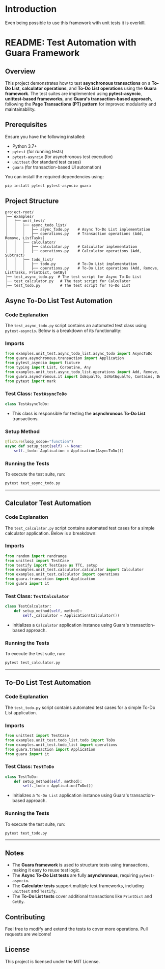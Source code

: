 # Introduction

Even being possible to use this framework with unit tests it is overkill.

# README: Test Automation with Guara Framework

## Overview
This project demonstrates how to test **asynchronous transactions** on a **To-Do List**, **calculator operations**, and **To-Do List operations** using the **Guara framework**. The test suites are implemented using **pytest-asyncio**, **unittest-based frameworks**, and **Guara's transaction-based approach**, following the **Page Transactions (PT) pattern** for improved modularity and maintainability.

## Prerequisites
Ensure you have the following installed:
- Python 3.7+
- `pytest` (for running tests)
- `pytest-asyncio` (for asynchronous test execution)
- `unittest` (for standard test cases)
- `guara` (for transaction-based UI automation)

You can install the required dependencies using:
```sh
pip install pytest pytest-asyncio guara
```

## Project Structure
```
project-root/
│── examples/
│   ├── unit_test/
│   │   ├── async_todo_list/
│   │   │   ├── async_todo.py    # Async To-Do List implementation
│   │   │   ├── operations.py    # Transaction operations (Add, Remove, ListTasks)
│   │   ├── calculator/
│   │   │   ├── calculator.py    # Calculator implementation
│   │   │   ├── operations.py    # Calculator operations (Add, Subtract)
│   │   ├── todo_list/
│   │   │   ├── todo.py          # To-Do List implementation
│   │   │   ├── operations.py    # To-Do List operations (Add, Remove, ListTasks, PrintDict, GetBy)
│── test_async_todo.py  # The test script for Async To-Do List
│── test_calculator.py   # The test script for Calculator
│── test_todo.py         # The test script for To-Do List
```

## Async To-Do List Test Automation
### Code Explanation
The `test_async_todo.py` script contains an automated test class using `pytest-asyncio`. Below is a breakdown of its functionality:

### Imports
```python
from examples.unit_test.async_todo_list.async_todo import AsyncToDo
from guara.asynchronous.transaction import Application
from pytest_asyncio import fixture
from typing import List, Coroutine, Any
from examples.unit_test.async_todo_list.operations import Add, Remove, ListTasks
from guara.asynchronous.it import IsEqualTo, IsNotEqualTo, Contains, DoesNotContain
from pytest import mark
```

### Test Class: `TestAsyncToDo`
```python
class TestAsyncToDo:
```
- This class is responsible for testing the **asynchronous To-Do List** transactions.

### Setup Method
```python
@fixture(loop_scope="function")
async def setup_test(self) -> None:
    self._todo: Application = Application(AsyncToDo())
```

### Running the Tests
To execute the test suite, run:
```sh
pytest test_async_todo.py
```

---

## Calculator Test Automation
### Code Explanation
The `test_calculator.py` script contains automated test cases for a simple calculator application. Below is a breakdown:

### Imports
```python
from random import randrange
from unittest import TestCase
from testify import TestCase as TTC, setup
from examples.unit_test.calculator.calculator import Calculator
from examples.unit_test.calculator import operations
from guara.transaction import Application
from guara import it
```

### Test Class: `TestCalculator`
```python
class TestCalculator:
    def setup_method(self, method):
        self._calculator = Application(Calculator())
```
- Initializes a `Calculator` application instance using Guara's transaction-based approach.

### Running the Tests
To execute the test suite, run:
```sh
pytest test_calculator.py
```

---

## To-Do List Test Automation
### Code Explanation
The `test_todo.py` script contains automated test cases for a simple To-Do List application.

### Imports
```python
from unittest import TestCase
from examples.unit_test.todo_list.todo import ToDo
from examples.unit_test.todo_list import operations
from guara.transaction import Application
from guara import it
```

### Test Class: `TestToDo`
```python
class TestToDo:
    def setup_method(self, method):
        self._todo = Application(ToDo())
```
- Initializes a `To-Do List` application instance using Guara's transaction-based approach.

### Running the Tests
To execute the test suite, run:
```sh
pytest test_todo.py
```

---

## Notes
- The **Guara framework** is used to structure tests using transactions, making it easy to reuse test logic.
- The **Async To-Do List tests** are fully **asynchronous**, requiring `pytest-asyncio`.
- The **Calculator tests** support multiple test frameworks, including `unittest` and `Testify`.
- The **To-Do List tests** cover additional transactions like `PrintDict` and `GetBy`.

## Contributing
Feel free to modify and extend the tests to cover more operations. Pull requests are welcome!

## License
This project is licensed under the MIT License.

